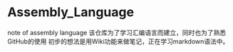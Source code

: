 # Assembly_Language
note of assembly language 
该仓库为了学习汇编语言而建立，同时也为了熟悉GitHub的使用
初步的想法是用Wiki功能来做笔记，正在学习markdown语法中。
